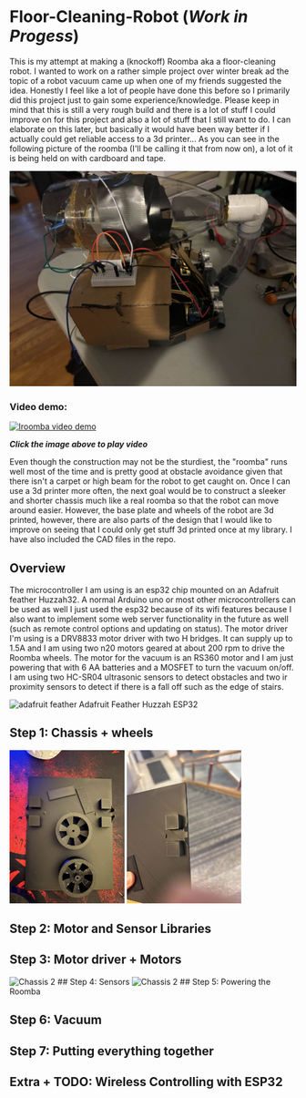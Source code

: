 # Floor-Cleaning-Robot (***Work in Progess***)
This is my attempt at making a (knockoff) Roomba aka a floor-cleaning robot. I wanted to work on a rather simple project over winter break ad the topic of a robot vacuum came up when one of my friends suggested the idea. Honestly I feel like a lot of people have done this before so I primarily did this project just to gain some experience/knowledge. Please keep in mind that this is still a very rough build and there is a lot of stuff I could improve on for this project and also a lot of stuff that I still want to do. I can elaborate on this later, but basically it would have been way better if I actually could get reliable access to a 3d printer... 
As you can see in the following picture of the roomba (I'll be calling it that from now on), a lot of it is being held on with cardboard and tape. 

![alt text](https://github.com/MRFluffyNBS/Floor-Cleaning-Robot/blob/main/images/IMG_6248.jpg "Image of completed roomba")

### Video demo: 
[![Iroomba video demo](http://img.youtube.com/vi/Y5IRyU6TOsk/0.jpg)](http://www.youtube.com/watch?v=Y5IRyU6TOsk)

***Click the image above to play video***

Even though the construction may not be the sturdiest, the "roomba" runs well most of the time and is pretty good at obstacle avoidance given that there isn't a carpet or high beam for the robot to get caught on. Once I can use a 3d printer more often, the next goal would be to construct a sleeker and shorter chassis much like a real roomba so that the robot can move around easier. However, the base plate and wheels of the robot are 3d printed, however, there are also parts of the design that I would like to improve on seeing that I could only get stuff 3d printed once at my library. I have also included the CAD files in the repo. 

## Overview

The microcontroller I am using is an esp32 chip mounted on an Adafruit feather Huzzah32. A normal Arduino uno or most other microcontrollers can be used as well I just used the esp32 because of its wifi features because I also want to implement some web server functionality in the future as well (such as remote control options and updating on status). The motor driver I'm using is a DRV8833 motor driver with two H bridges. It can supply up to 1.5A and I am using two n20 motors geared at about 200 rpm to drive the Roomba wheels. The motor for the vacuum is an RS360 motor and I am just powering that with 6 AA batteries and a MOSFET to turn the vacuum on/off. I am using two HC-SR04 ultrasonic sensors to detect obstacles and two ir proximity sensors to detect if there is a fall off such as the edge of stairs. 

<img src="https://github.com/MRFluffyNBS/Floor-Cleaning-Robot/blob/main/images/feather.jpg" alt="adafruit feather" style="width:40%; height:auto;" />
Adafruit Feather Huzzah ESP32

## Step 1: Chassis + wheels
<p float="left">
  <img src="https://github.com/MRFluffyNBS/Floor-Cleaning-Robot/blob/main/images/cad1.jpg" alt="Chassis 1" style="width:40%; height:auto;" /> 
  <img src="https://github.com/MRFluffyNBS/Floor-Cleaning-Robot/blob/main/images/cad2.jpg" alt="Chassis 2" style="width:40%; height:auto;" />
</p>

## Step 2: Motor and Sensor Libraries 

## Step 3: Motor driver + Motors
<img src="https://github.com/MRFluffyNBS/Floor-Cleaning-Robot/blob/main/images/initial%20wiring.jpg" alt="Chassis 2" style="width:40%; height:auto;" />
## Step 4: Sensors 
<img src="https://github.com/MRFluffyNBS/Floor-Cleaning-Robot/blob/main/images/updated_all_sensors.jpg" alt="Chassis 2" style="width:40%; height:auto;" />
## Step 5: Powering the Roomba 

## Step 6: Vacuum 

## Step 7: Putting everything together 

## Extra + TODO: Wireless Controlling with ESP32


